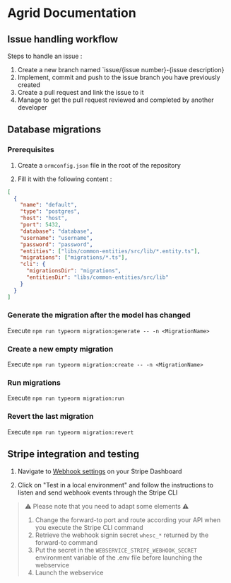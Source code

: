 # Agrid Documentation

## Issue handling workflow

Steps to handle an issue :

1. Create a new branch named `issue/{issue number}-{issue description}
2. Implement, commit and push to the issue branch you have previously created
3. Create a pull request and link the issue to it
4. Manage to get the pull request reviewed and completed by another developer

## Database migrations

### Prerequisites

1. Create a `ormconfig.json` file in the root of the repository

2. Fill it with the following content :

```json
[
  {
    "name": "default",
    "type": "postgres",
    "host": "host",
    "port": 5432,
    "database": "database",
    "username": "username",
    "password": "password",
    "entities": ["libs/common-entities/src/lib/*.entity.ts"],
    "migrations": ["migrations/*.ts"],
    "cli": {
      "migrationsDir": "migrations",
      "entitiesDir": "libs/common-entities/src/lib"
    }
  }
]
```

### Generate the migration after the model has changed

Execute `npm run typeorm migration:generate -- -n <MigrationName>`

### Create a new empty migration

Execute `npm run typeorm migration:create -- -n <MigrationName>`

### Run migrations

Execute `npm run typeorm migration:run`

### Revert the last migration

Execute `npm run typeorm migration:revert`

## Stripe integration and testing

1. Navigate to [Webhook settings](https://dashboard.stripe.com/webhooks) on your Stripe Dashboard

2. Click on "Test in a local environment" and follow the instructions to listen and send webhook events through the Stripe CLI

> ⚠️ Please note that you need to adapt some elements ⚠️
>
> 1. Change the forward-to port and route according your API when you execute the Stripe CLI command
> 2. Retrieve the webhook signin secret `whesc_*` returned by the forward-to command
> 3. Put the secret in the `WEBSERVICE_STRIPE_WEBHOOK_SECRET` environment variable of the .env file before launching the webservice
> 4. Launch the webservice

